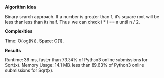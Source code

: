 **Algorithm Idea**

Binary search approach. If a number is greater than 1, it's square root will 
be less than less than its half. Thus, we can check i * i == n until n / 2. 

**Complexities**

Time: O(log(N)).
Space: O(1).

**Results**

Runtime: 36 ms, faster than 73.34% of Python3 online submissions for Sqrt(x).
Memory Usage: 14.1 MB, less than 89.63% of Python3 online submissions for Sqrt(x).

